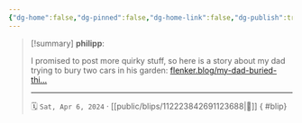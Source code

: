 ```yaml
---
{"dg-home":false,"dg-pinned":false,"dg-home-link":false,"dg-publish":true,"type":"blip","disabled rules":["yaml-title","yaml-title-alias","file-name-heading"],"title":"philipp on mastodon @ 2024-04-06","created-date":"2024-04-06T10:39:03","id":112223842691123680,"updated-date":"2025-05-02T08:50:44","dg-path":"blips/112223842691123688.md","permalink":"/blips/112223842691123688/","dgPassFrontmatter":true,"created":"2024-04-06T10:39:03","updated":"2025-05-02T08:50:44"}
---
```


> [!summary] **philipp**:
>
> I promised to post more quirky stuff, so here is a story about my dad trying to bury two cars in his garden:
> [flenker.blog/my-dad-buried-thi…](https://www.flenker.blog/my-dad-buried-things/)
> - - -
>
> 🗓️ `Sat, Apr 6, 2024` · [[public/blips/112223842691123688\|🔗]]
{ #blip}

